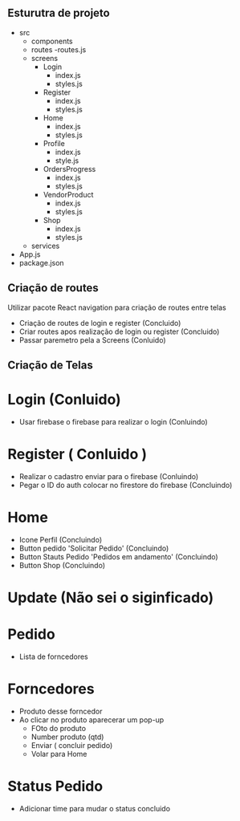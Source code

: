 ## Esturutra de projeto
- src
  - components
  - routes
    -routes.js
  - screens
    - Login 
        - index.js
        - styles.js
    - Register 
        - index.js
        - styles.js
    - Home 
        - index.js
        - styles.js
    - Profile
        - index.js
        - style.js
    - OrdersProgress
        - index.js
        - styles.js
    - VendorProduct
        - index.js
        - styles.js
    - Shop
        - index.js
        - styles.js
  - services
- App.js
- package.json


## Criação de routes
Utilizar pacote React navigation para criação de routes entre telas
 - Criação de routes de login e register (Concluido)
 - Criar routes apos realização de login ou register  (Concluido)
 - Passar paremetro pela a Screens (Conluido)

## Criação de Telas 

 # Login (Conluido)
  - Usar firebase o firebase para realizar o login (Conluindo)

 # Register ( Conluido )
  - Realizar o cadastro enviar para o firebase (Conluindo) 
  - Pegar o ID do auth colocar no firestore do firebase (Concluindo)


 # Home 
  - Icone Perfil (Concluindo)
  - Button pedido 'Solicitar Pedido' (Concluindo) 
  - Button Stauts Pedido 'Pedidos em andamento' (Concluindo)
  - Button Shop (Concluindo)
  # Update (Não sei o siginficado) 

 # Pedido 
  - Lista de forncedores 
 
 # Forncedores 
  - Produto desse forncedor 
  - Ao clicar no produto aparecerar um pop-up
    - FOto do produto
    - Number produto (qtd)
    - Enviar ( concluir pedido)
    - Volar para Home

 # Status Pedido 
   - Adicionar time para mudar o status concluido